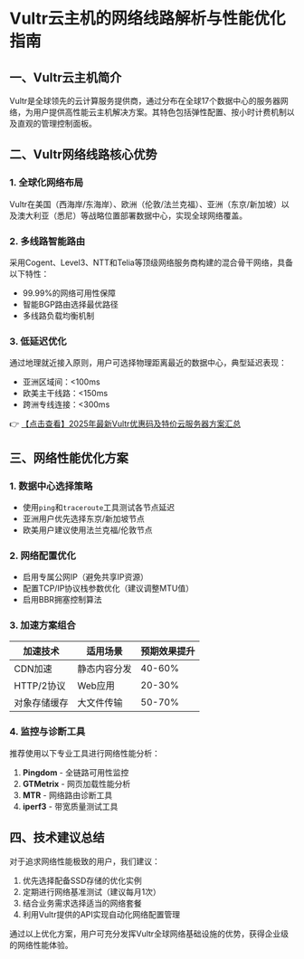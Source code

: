 # Vultr云主机的网络线路解析与性能优化指南

## 一、Vultr云主机简介

Vultr是全球领先的云计算服务提供商，通过分布在全球17个数据中心的服务器网络，为用户提供高性能云主机解决方案。其特色包括弹性配置、按小时计费机制以及直观的管理控制面板。

## 二、Vultr网络线路核心优势

### 1. 全球化网络布局
Vultr在美国（西海岸/东海岸）、欧洲（伦敦/法兰克福）、亚洲（东京/新加坡）以及澳大利亚（悉尼）等战略位置部署数据中心，实现全球网络覆盖。

### 2. 多线路智能路由
采用Cogent、Level3、NTT和Telia等顶级网络服务商构建的混合骨干网络，具备以下特性：
- 99.99%的网络可用性保障
- 智能BGP路由选择最优路径
- 多线路负载均衡机制

### 3. 低延迟优化
通过地理就近接入原则，用户可选择物理距离最近的数据中心，典型延迟表现：
- 亚洲区域间：<100ms
- 欧美主干线路：<150ms
- 跨洲专线连接：<300ms

👉 [【点击查看】2025年最新Vultr优惠码及特价云服务器方案汇总](https://bit.ly/VuLtr)

## 三、网络性能优化方案

### 1. 数据中心选择策略
- 使用`ping`和`traceroute`工具测试各节点延迟
- 亚洲用户优先选择东京/新加坡节点
- 欧美用户建议使用法兰克福/伦敦节点

### 2. 网络配置优化
- 启用专属公网IP（避免共享IP资源）
- 配置TCP/IP协议栈参数优化（建议调整MTU值）
- 启用BBR拥塞控制算法

### 3. 加速方案组合
| 加速技术       | 适用场景           | 预期效果提升 |
|----------------|--------------------|--------------|
| CDN加速        | 静态内容分发       | 40-60%       |
| HTTP/2协议     | Web应用            | 20-30%       |
| 对象存储缓存   | 大文件传输         | 50-70%       |

### 4. 监控与诊断工具
推荐使用以下专业工具进行网络性能分析：
1. **Pingdom** - 全链路可用性监控
2. **GTMetrix** - 网页加载性能分析
3. **MTR** - 网络路由诊断工具
4. **iperf3** - 带宽质量测试工具

## 四、技术建议总结

对于追求网络性能极致的用户，我们建议：
1. 优先选择配备SSD存储的优化实例
2. 定期进行网络基准测试（建议每月1次）
3. 结合业务需求选择适当的网络套餐
4. 利用Vultr提供的API实现自动化网络配置管理

通过以上优化方案，用户可充分发挥Vultr全球网络基础设施的优势，获得企业级的网络性能体验。